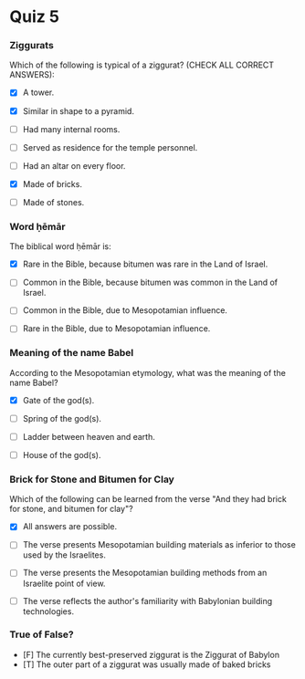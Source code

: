 # Quiz 5

### Ziggurats

Which of the following is typical of a ziggurat? (CHECK ALL CORRECT ANSWERS):

- [x] A tower.
- [x] Similar in shape to a pyramid.
- [ ] Had many internal rooms.
- [ ] Served as residence for the temple personnel.
- [ ] Had an altar on every floor.
- [x] Made of bricks.
- [ ] Made of stones.


### Word ḥēmār
The biblical word ḥēmār is:

- [x] Rare in the Bible, because bitumen was rare in the Land of Israel. 
- [ ] Common in the Bible, because bitumen was common in the Land of Israel.
- [ ] Common in the Bible, due to Mesopotamian influence.
- [ ] Rare in the Bible, due to Mesopotamian influence.


### Meaning of the name Babel

According to the Mesopotamian etymology, what was the meaning of the name Babel?
- [x] Gate of the god(s).
- [ ] Spring of the god(s).
- [ ] Ladder between heaven and earth.
- [ ] House of the god(s).


### Brick for Stone and Bitumen for Clay
Which of the following can be learned from the verse "And they had brick for stone, and bitumen for clay"?
- [x] All answers are possible. 
- [ ] The verse presents Mesopotamian building materials as inferior to those used by the Israelites.
- [ ] The verse presents the Mesopotamian building methods from an Israelite point of view. 
- [ ] The verse reflects the author's familiarity with Babylonian building technologies.

  
### True of False?
- [F] The currently best-preserved ziggurat is the Ziggurat of Babylon
- [T] The outer part of a ziggurat was usually made of baked bricks


